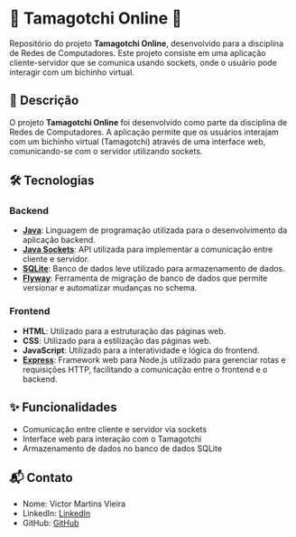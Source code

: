 # 🐾 Tamagotchi Online 🐾

Repositório do projeto **Tamagotchi Online**, desenvolvido para a disciplina de Redes de Computadores. Este projeto consiste em uma aplicação cliente-servidor que se comunica usando sockets, onde o usuário pode interagir com um bichinho virtual.

## 📜 Descrição

O projeto **Tamagotchi Online** foi desenvolvido como parte da disciplina de Redes de Computadores. A aplicação permite que os usuários interajam com um bichinho virtual (Tamagotchi) através de uma interface web, comunicando-se com o servidor utilizando sockets.

## 🛠️ Tecnologias

### Backend

- **[Java](https://www.java.com/)**: Linguagem de programação utilizada para o desenvolvimento da aplicação backend.
- **[Java Sockets](https://docs.oracle.com/javase/tutorial/networking/sockets/)**: API utilizada para implementar a comunicação entre cliente e servidor.
- **[SQLite](https://www.sqlite.org/)**: Banco de dados leve utilizado para armazenamento de dados.
- **[Flyway](https://flywaydb.org/)**: Ferramenta de migração de banco de dados que permite versionar e automatizar mudanças no schema.

### Frontend

- **HTML**: Utilizado para a estruturação das páginas web.
- **CSS**: Utilizado para a estilização das páginas web.
- **JavaScript**: Utilizado para a interatividade e lógica do frontend.
- **[Express](https://expressjs.com/)**: Framework web para Node.js utilizado para gerenciar rotas e requisições HTTP, facilitando a comunicação entre o frontend e o backend.

## ✨ Funcionalidades

- Comunicação entre cliente e servidor via sockets
- Interface web para interação com o Tamagotchi
- Armazenamento de dados no banco de dados SQLite

## 📬 Contato

- Nome: Victor Martins Vieira
- LinkedIn: [LinkedIn](https://www.linkedin.com/in/victor-martins-230864233/)
- GitHub: [GitHub](https://github.com/VictorM-Coder)
